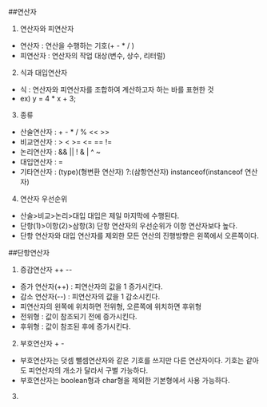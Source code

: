##연산자
1. 연산자와 피연산자
- 연산자 : 연산을 수행하는 기호(+ - * / )
- 피연산자 : 연산자의 작업 대상(변수, 상수, 리터럴)

2. 식과 대입연산자
- 식 : 연산자와 피연산자를 조합하여 계산하고자 하는 바를 표현한 것
- ex) y = 4 * x + 3;

3. 종류
- 산술연산자 : + - * / % << >>
- 비교연산자 : > < >= <=  == !=
- 논리연산자 : && || ! & | ^ ~
- 대입연산자 : =
- 기타연산자 : (type)(형변환 연산자) ?:(삼항연산자) instanceof(instanceof 연산자)

4. 연산자 우선순위
- 산술>비교>논리>대입 대입은 제일 마지막에 수행된다.
- 단항(1)>이항(2)>삼항(3) 단항 연산자의 우선순위가 이항 연산자보다 높다.
- 단항 연산자와 대입 연산자를 제외한 모든 연산의 진행방향은 왼쪽에서 오른쪽이다.

##단항연산자
1. 증감연산자 ++ --
- 증가 연산자(++) : 피연산자의 값을 1 증가시킨다.
- 감소 연산자(--) : 피연산자의 값을 1 감소시킨다.
- 피연산자의 왼쪽에 위치하면 전위형, 오른쪽에 위치하면 후위형
- 전위형 : 값이 참조되기 전에 증가시킨다.
- 후위형 : 값이 참조된 후에 증가시킨다.

2. 부호연산자 + -
- 부호연산자는 덧셈 뺄셈연산자와 같은 기호를 쓰지만 다른 연산자이다. 기호는 같아도 피연산자의 개소가 달라서 구별 가능하다.
- 부호연산자는 boolean형과 char형을 제외한 기본형에서 사용 가능하다.

3. 